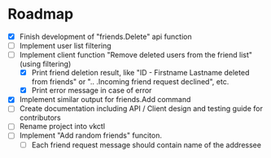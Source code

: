 # Roadmap
- [X] Finish development of "friends.Delete" api function
- [ ] Implement user list filtering
- [ ] Implement client function "Remove deleted users from the friend list" (using filtering)
  - [X] Print friend deletion result, like "ID - Firstname Lastname deleted from friends" or "..
  .Incoming friend request declined", etc.
  - [X] Print error message in case of error 
- [X] Implement similar output for friends.Add command
- [ ] Create documentation including API / Client design and testing guide for contributors
- [ ] Rename project into vkctl
- [ ] Implement "Add random friends" funciton.
  - [ ] Each friend request message should contain name of the addressee